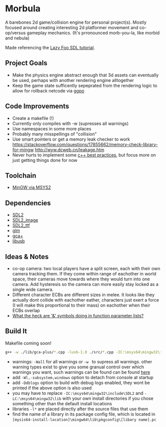 # Morbula
A barebones 2d game/collision engine for personal project(s). Mostly focused around creating interesting 2d platformer movement and co-op/versus gameplay mechanics.
(It's prronounced morb-you-la, like morbid and nebula)

Made referencing the [Lazy Foo SDL tutorial](https://lazyfoo.net/tutorials/SDL/index.php).

## Project Goals
- Make the physics engine abstract enough that 3d assets can eventually be used, perhaps with another rendering engine alltogether
- Keep the game state sufficently sepeprated from the rendering logic to allow for rollback netcode via [ggpo](https://github.com/pond3r/ggpo)

## Code Improvements
- Create a makefile (!)
- Currently only compiles with -w (supresses all warnings)
- Use namespaces in some more places
- Probably many misspellings of "collision"
- Use smart pointers or get a memory leak checker to work https://stackoverflow.com/questions/17855662/memory-check-library-for-mingw  http://wyw.dcweb.cn/leakage.htm
- Never hurts to implement some [c++ best practices](https://github.com/lefticus/cppbestpractices/blob/master/00-Table_of_Contents.md), but focus more on just getting things done for now

## Toolchain
- [MinGW via MSYS2](https://www.msys2.org/) 

## Dependencies
- [SDL2](https://packages.msys2.org/base/mingw-w64-SDL2)
- [SDL2_image](https://packages.msys2.org/base/mingw-w64-SDL2_image)
- [SDL2_ttf](https://packages.msys2.org/base/mingw-w64-SDL2_ttf)
- [glm](https://github.com/g-truc/glm)
- [gca+](https://github.com/YonicDev/gca-plus)
- [libusb](https://packages.msys2.org/package/mingw-w64-x86_64-libusb)

## Ideas & Notes

* co-op camera: two local players have a split screen, each with their own camera tracking them. If they come within range of eachother in world space, their cameras move towards where they would turn into one camera. Add hysteresis so the camera can more easily stay locked as a single wide camera.
* Different character ECBs are different sizes in melee. It looks like they actually dont collide with eachother eather, characters just exert a force (I will make this proportional to their mass) on eachother when their ECBs overlap
* [What the heck are '&' symbols doing in function parameter lists?](https://stackoverflow.com/questions/5816719/difference-between-function-arguments-declared-with-and-in-c)


## Build It
Makefile coming soon!

```bash
g++ -w ./lib/gca-plus/*.cpp -lusb-1.0 ./src/*.cpp -IC:\msys64\mingw32\include\SDL2 -LC:\msys64\mingw32\lib -lmingw32 -lSDL2main -lSDL2 -lSDL2_image -std=c++17 -o ./bin/game -Ddblogs
```

* warnings: ```-Wall``` for all warnings or ```-w ``` to supress all warnings. other warning types exist to give you some granual control over which warnings you want, such warnings can be found can be found [here](https://github.com/lefticus/cppbestpractices/blob/master/02-Use_the_Tools_Available.md)
* add ``` -Wl,-subsystem,windows ``` option to detach from console at startup
* add ``` -Ddblogs ``` option to build with debug logs enabled, they wont be printed if the above option is also used
* you may have to replace ```-IC:\msys64\mingw32\include\SDL2``` and ```-LC:\msys64\mingw32\lib``` with your own install directories if you chose something other than the default install locations
* libraries ```-l*``` are placed directly after the source files that use them
* find the name of a library in its package config file, which is located in ```[mysis64-install-location]\mingw64\lib\pkgconfig\[libary name].pc```




